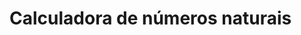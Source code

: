 <!doctype html>
<html>
    <head>
        <title>Lógica de Programação com Javascript</title>
        <meta charset = 'uft-8'>
    </head>
    <body>
        <h1>Calculadora de números naturais</h1>
    <script>
//pedir nome
    var nome = prompt("Qual seu nome?");
//pedir sobrenome
    var sobrenome = prompt("Qual seu sobrenome?");
//dar boas-vindas com nome e sobrenome
    alert("Bem-vindo(a), " + nome + sobrenome);
//somar
    var n1 = prompt(nome + ", digite um número para somar");
//trocar variável para número
    n1 = parseInt(n1);
   var n2 = prompt(nome + ", digite outro número para somar");
//trocar variável para número
    n2 = parseInt(n2);
    alert (nome + ", a resposta é: " + (n1 + n2));
//subtrair
    var n3 = prompt(nome + ", digite um número para subtrair");
//trocar variável para número    
    n3 = parseInt(n3);
    var n4 = prompt(nome + ", digite outro número para subtrair");
//trocar variável para número 
    n4 = parseInt(n4);
    alert (nome + ", a resposta é: " + (n3 - n4));
//dividir
    var n5 = prompt(nome + ", digite um número para dividir");
 //trocar variável para número   
    n5 = parseInt(n5);
    var n6 = prompt(nome + ", digite outro número para dividir");
//trocar variável para número   
   n6 = parseInt(n6);
   alert (nome + ", a resposta é: " + (n5 / n6));
//multiplicar
    var n7 = prompt(nome + ", digite um número para multiplicar");
//trocar variável para número    
    n7 = parseInt(n7);
    var n8 = prompt(nome + ", digite outro número para multiplicar");
//trocar variável para número    
    n8 = parseInt(n8);
    alert (nome + ", a resposta é: " + (n7 * n8));
        </script>
    </body>
</html>
